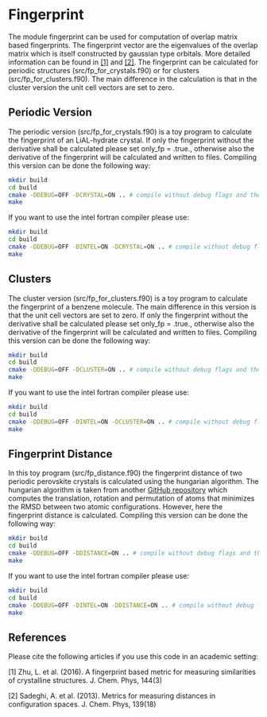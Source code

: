 # Fingerprint
The module fingerprint can be used for computation of overlap matrix based fingerprints. The fingerprint vector are the eigenvalues of the overlap matrix which is itself constructed by gaussian type orbitals. More detailed information can be found in [[1]](#1) and [[2]](#2). The fingerprint can be calculated for periodic structures (src/fp_for_crystals.f90) or for clusters (src/fp_for_clusters.f90). The main difference in the calculation is that in the cluster version the unit cell vectors are set to zero.

## Periodic Version
The periodic version (src/fp_for_crystals.f90) is a toy program to calculate the fingerprint of an LiAL-hydrate crystal. If only the fingerprint without the derivative shall be calculated please set only_fp = .true., otherwise also the derivative of the fingerprint will be calculated and written to files. Compiling this version can be done the following way:
```bash
mkdir build
cd build
cmake -DDEBUG=OFF -DCRYSTAL=ON .. # compile without debug flags and the gfortran compiler
make
```
If you want to use the intel fortran compiler please use:
```bash
mkdir build
cd build
cmake -DDEBUG=OFF -DINTEL=ON -DCRYSTAL=ON .. # compile without debug flags and the intel compiler
make
```

## Clusters
The cluster version (src/fp_for_clusters.f90) is a toy program to calculate the fingerprint of a benzene molecule. The main difference in this version is that the unit cell vectors are set to zero. If only the fingerprint without the derivative shall be calculated please set only_fp = .true., otherwise also the derivative of the fingerprint will be calculated and written to files. Compiling this version can be done the following way:
```bash
mkdir build
cd build
cmake -DDEBUG=OFF -DCLUSTER=ON .. # compile without debug flags and the gfortran compiler
make
```
If you want to use the intel fortran compiler please use:
```bash
mkdir build
cd build
cmake -DDEBUG=OFF -DINTEL=ON -DCLUSTER=ON .. # compile without debug flags and the intel compiler
make
```
## Fingerprint Distance
In this toy program (src/fp_distance.f90) the fingerprint distance of two periodic perovskite crystals is calculated using the hungarian algorithm. The hungarian algorithm is taken from another [GitHub repository](https://github.com/Jonas-Finkler/RMSD-finder) which computes the translation, rotation and permutation of atoms that minimizes the RMSD between two atomic configurations. However, here the fingerprint distance is calculated. Compiling this version can be done the following way:
```bash
mkdir build
cd build
cmake -DDEBUG=OFF -DDISTANCE=ON .. # compile without debug flags and the gfortran compiler
make
```
If you want to use the intel fortran compiler please use:
```bash
mkdir build
cd build
cmake -DDEBUG=OFF -DINTEL=ON -DDISTANCE=ON .. # compile without debug flags and the intel compiler
make
```

## References

Please cite the following articles if you use this code in an academic setting:

<a id="1">[1]</a> 
Zhu, L. et al. (2016).
A fingerprint based metric for measuring similarities of crystalline structures.
J. Chem. Phys, 144(3)

<a id="2">[2]</a> 
Sadeghi, A. et al. (2013).
Metrics for measuring distances in configuration spaces.
J. Chem. Phys, 139(18)
